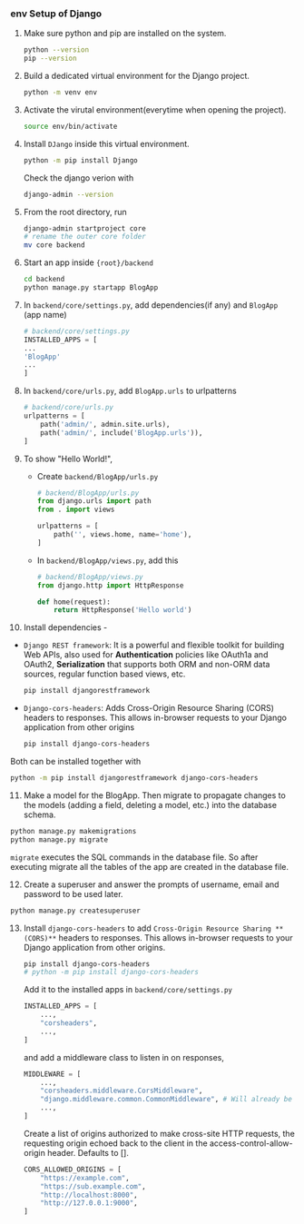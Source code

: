 ### env Setup of Django

1. Make sure python and pip are installed on the system.
    ```sh
    python --version
    pip --version
    ```

2. Build a dedicated virtual environment for the Django project.
   ```sh
   python -m venv env
   ```

3. Activate the virutal environment(everytime when opening the project).
    ```sh
    source env/bin/activate
    ```

4. Install `DJango` inside this virtual environment.
   ```sh
   python -m pip install Django
   ```
   Check the django verion with
   ```sh
   django-admin --version
   ```

5. From the root directory, run 
    ```sh
    django-admin startproject core
    # rename the outer core folder
    mv core backend
    ```

6. Start an app inside `{root}/backend`
    ```sh
    cd backend
    python manage.py startapp BlogApp
    ```

7. In `backend/core/settings.py`, add dependencies(if any) and `BlogApp` (app name)
    ```py
    # backend/core/settings.py
    INSTALLED_APPS = [
    ...
    'BlogApp'
    ...
    ]
    ```
8. In `backend/core/urls.py`, add `BlogApp.urls` to urlpatterns
    ```py
    # backend/core/urls.py
    urlpatterns = [
        path('admin/', admin.site.urls),
        path('admin/', include('BlogApp.urls')),
    ]
    ```
9. To show "Hello World!", 
    - Create `backend/BlogApp/urls.py`
        ```py
        # backend/BlogApp/urls.py
        from django.urls import path
        from . import views

        urlpatterns = [
            path('', views.home, name='home'),
        ]    
        ```
    - In `backend/BlogApp/views.py`, add this
        ```py
        # backend/BlogApp/views.py
        from django.http import HttpResponse

        def home(request):
            return HttpResponse('Hello world')

        ```
10. Install dependencies - 
   - `Django REST framework`: It is a powerful and flexible toolkit for building Web APIs, also used for **Authentication** policies like OAuth1a and OAuth2, **Serialization** that supports both ORM and non-ORM data sources, regular function based views, etc.
        ```sh
        pip install djangorestframework
        ``` 
   - `Django-cors-headers`: Adds Cross-Origin Resource Sharing (CORS) headers to responses. This allows in-browser requests to your Django application from other origins
        ```sh
        pip install django-cors-headers
        ``` 
Both can be installed together with
```sh
python -m pip install djangorestframework django-cors-headers
```

11. Make a model for the BlogApp. Then migrate to propagate changes to the models (adding a field, deleting a model, etc.) into the database schema. 
```sh
python manage.py makemigrations
python manage.py migrate
```
`migrate` executes the SQL commands in the database file. So after executing migrate all the tables of the app are created in the database file.

12. Create a superuser and answer the prompts of username, email and password to be used later.
```sh
python manage.py createsuperuser
```

13. Install `django-cors-headers` to add `Cross-Origin Resource Sharing **(CORS)**` headers to responses. This allows in-browser requests to your Django application from other origins.
    ```sh
    pip install django-cors-headers
    # python -m pip install django-cors-headers
    ```
    Add it to the installed apps in `backend/core/settings.py`
    ```py
    INSTALLED_APPS = [
        ...,
        "corsheaders",
        ...,
    ]
    ```
    and add a middleware class to listen in on responses,
    ```py
    MIDDLEWARE = [
        ...,
        "corsheaders.middleware.CorsMiddleware",
        "django.middleware.common.CommonMiddleware", # Will already be there
        ...,
    ]
    ```
    Create a list of origins authorized to make cross-site HTTP requests, the requesting origin echoed back to the client in the access-control-allow-origin header. Defaults to [].
    ```py
    CORS_ALLOWED_ORIGINS = [
        "https://example.com",
        "https://sub.example.com",
        "http://localhost:8000",
        "http://127.0.0.1:9000",
    ]
    ```

